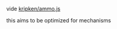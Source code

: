 vide [kripken/ammo.js](https://github.com/kripken/ammo.js "kripken/ammo.js")

this aims to be optimized for mechanisms
